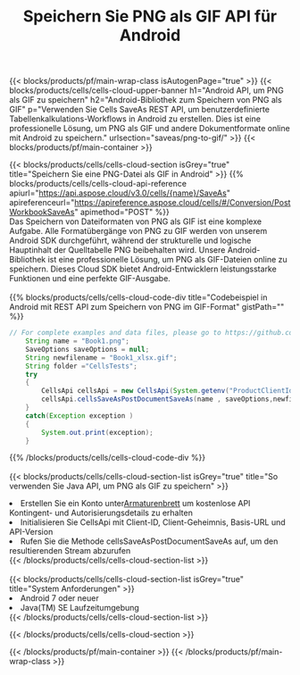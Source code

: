 ﻿---
title:  Speichern Sie PNG als GIF API für Android
description:  Cloud-APIs und SDKs für Microsoft Excel und OpenOffice Calc. Konvertieren Sie die Tabelle in ein anderes Dateiformat.
url: /de/android/saveas/png-to-gif/
---
{{< blocks/products/pf/main-wrap-class isAutogenPage="true" >}}
{{< blocks/products/cells/cells-cloud-upper-banner h1="Android API, um PNG als GIF zu speichern" h2="Android-Bibliothek zum Speichern von PNG als GIF" p="Verwenden Sie Cells SaveAs REST API, um benutzerdefinierte Tabellenkalkulations-Workflows in Android zu erstellen. Dies ist eine professionelle Lösung, um PNG als GIF und andere Dokumentformate online mit Android zu speichern." urlsection="saveas/png-to-gif/" >}}
{{< blocks/products/pf/main-container >}}

{{< blocks/products/cells/cells-cloud-section isGrey="true" title="Speichern Sie eine PNG-Datei als GIF in Android" >}}
{{% blocks/products/cells/cells-cloud-api-reference apiurl="https://api.aspose.cloud/v3.0/cells/{name}/SaveAs" apireferenceurl="https://apireference.aspose.cloud/cells/#/Conversion/PostWorkbookSaveAs" apimethod="POST" %}}
<br/>
Das Speichern von Dateiformaten von PNG als GIF ist eine komplexe Aufgabe. Alle Formatübergänge von PNG zu GIF werden von unserem Android SDK durchgeführt, während der strukturelle und logische Hauptinhalt der Quelltabelle PNG beibehalten wird. Unsere Android-Bibliothek ist eine professionelle Lösung, um PNG als GIF-Dateien online zu speichern. Dieses Cloud SDK bietet Android-Entwicklern leistungsstarke Funktionen und eine perfekte GIF-Ausgabe.
<br/>
<br/>
{{% blocks/products/cells/cells-cloud-code-div title="Codebeispiel in Android mit REST API zum Speichern von PNG im GIF-Format" gistPath="" %}}
  
```java
// For complete examples and data files, please go to https://github.com/aspose-cells-cloud/aspose-cells-cloud-android/
    String name = "Book1.png";
    SaveOptions saveOptions = null;
    String newfilename = "Book1_xlsx.gif";
    String folder ="CellsTests";
    try
    {
        CellsApi cellsApi = new CellsApi(System.getenv("ProductClientId"), System.getenv("ProductClientSecret"));
        cellsApi.cellsSaveAsPostDocumentSaveAs(name , saveOptions,newfilename,false,false,folder,null,null,null,true);                       
    }
    catch(Exception exception )
    {
        System.out.print(exception);
    }
```
  
{{% /blocks/products/cells/cells-cloud-code-div %}}
<br/>
<br/>
{{< blocks/products/cells/cells-cloud-section-list isGrey="true" title="So verwenden Sie Java API, um PNG als GIF zu speichern" >}}
<li> Erstellen Sie ein Konto unter<a href="https://dashboard.aspose.cloud/">Armaturenbrett</a> um kostenlose API Kontingent- und Autorisierungsdetails zu erhalten</li>
<li>Initialisieren Sie CellsApi mit Client-ID, Client-Geheimnis, Basis-URL und API-Version</li>
<li>Rufen Sie die Methode cellsSaveAsPostDocumentSaveAs auf, um den resultierenden Stream abzurufen</li>
{{< /blocks/products/cells/cells-cloud-section-list >}}
<br/>
<br/>
{{< blocks/products/cells/cells-cloud-section-list isGrey="true" title="System Anforderungen" >}}
<li>Android 7 oder neuer</li>
<li>Java(TM) SE Laufzeitumgebung</li>
{{< /blocks/products/cells/cells-cloud-section-list >}}

{{< /blocks/products/cells/cells-cloud-section >}}

{{< /blocks/products/pf/main-container >}}
{{< /blocks/products/pf/main-wrap-class >}}
